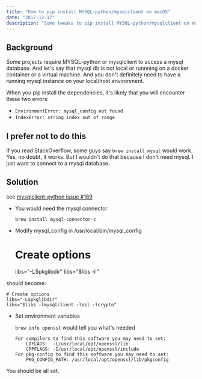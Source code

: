 ```yaml
---
title: "How to pip install MYSQL-python/mysqlclient on macOS"
date: "2017-12-17"
description: "Some tweaks to pip install MYSQL-python/mysqlclient on macOS, without installing mysql"
---
```


## Background

Some projects require MYSQL-python or mysqlclient to access a mysql database. And let's say that mysql db is not local or runnning on a docker container or a virtual machine. And you don't definitely need to have a running mysql instance on your local/host environment.

When you pip install the dependencies, it's likely that you will encounter these two errors:

- `EnvironmentError: mysql_config not found`
- `IndexError: string index out of range`

## I prefer not to do this

If you read StackOverflow, some guys say `brew install mysql` would work. Yes, no doubt, it works. But I wouldn't do that because I don't need mysql. I just want to connect to a mysql database.

## Solution

see [mysqlclient-python issue #169](https://github.com/PyMySQL/mysqlclient-python/issues/169)

- You would need the mysql connector

  `brew install mysql-connector-c`

- Modify mysql_config in /usr/local/bin/mysql_config


    # Create options
    libs="-L$pkglibdir"
    libs="$libs -l "

should become:

    # Create options
    libs="-L$pkglibdir"
    libs="$libs -lmysqlclient -lssl -lcrypto"

- Set environment variables

  `brew info openssl` would tell you what's needed

  ```
  For compilers to find this software you may need to set:
      LDFLAGS:  -L/usr/local/opt/openssl/lib
      CPPFLAGS: -I/usr/local/opt/openssl/include
  For pkg-config to find this software you may need to set:
      PKG_CONFIG_PATH: /usr/local/opt/openssl/lib/pkgconfig
  ```

You should be all set.

